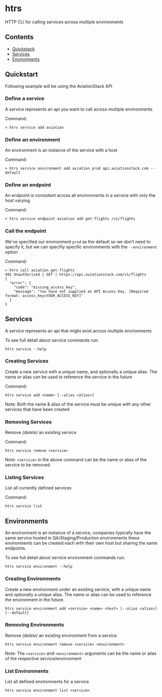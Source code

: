 # htrs

HTTP CLI for calling services across multiple environments

## Contents

- [Quickstack](#quickstart)
- [Services](#services)
- [Environments](#environments)

## Quickstart

Following example will be using the AviationStack API

### Define a service

A service represents an api you want to call across multiple environments

Command:
```
> htrs service add aviation
```

### Define an environment

An environment is an instance of the service with a host

Command:
```
> htrs service environment add aviation prod api.aviationstack.com --default
```

### Define an endpoint

An endpoint is consistent across all environments in a service with only the host varying

Command:
```
> htrs service endpoint aviation add get-flights /v1/flights
```

### Call the endpoint

We've specified our environment `prod` as the default so we don't need to specify it, but we can specifiy specific environments with the `--environment` option

Command:
```
> htrs call aviation get-flights
401 Unauthorized | GET | https://api.aviationstack.com/v1/flights
{
  "error": {
    "code": "missing_access_key",
    "message": "You have not supplied an API Access Key. [Required format: access_key=YOUR_ACCESS_KEY]"
  }
}
```

## Services

A service represents an api that might exist across multiple environments

To see full detail about service commands run:
```
htrs service --help
```

### Creating Services

Create a new service with a unique name, and optionally a unique alias. The name or alias can be used to reference the service in the future

Command:
```
htrs service add <name> [--alias <alias>]
```

Note: Both the name & alias of the service must be unique with any other services that have been created

### Removing Services

Remove _(delete)_ an existing service

Command:
```
htrs service remove <service>
```

Note: `<service>` in the above command can be the name or alias of the service to be removed

### Listing Services

List all currently defined services

Command:
```
htrs service list
```

## Environments

An environment is an instance of a service, companies typically have the same service hosted in QA/Staging/Production environments
these environments can be created each with their own host but sharing the same endpoints.

To see full detail about service environment commands run:
```
htrs service environment --help
```

### Creating Environments

Create a new environment under an existing service, with a unique name and optionally a unique alias. The name or alias can
be used to reference the environment in the future.

```
htrs service environment add <service> <name> <host> [--alias <alias>] [--default]
```

### Removing Environments

Remove _(delete)_ an existing environment from a service

```
htrs service environment remove <service> <environment>
```

Note: The `<service>` and `<environment>` arguments can be the name or alias of the respective service/environment

### List Environments

List all defined environments for a service

```
htrs service environment list <service>
```
